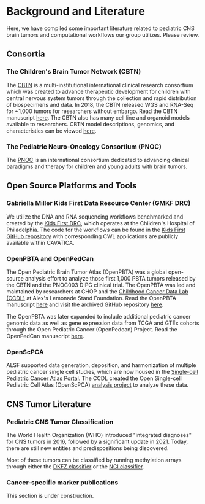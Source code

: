 # Background and Literature

Here, we have compiled some important literature related to pediatric CNS brain tumors and computational workflows our group utilizes.
Please review. 

## Consortia

### The Children's Brain Tumor Network (CBTN)

The [CBTN](https://cbtn.org/) is a multi-institutional international clinical research consortium which was created to advance therapeutic development for children with central nervous system tumors through the collection and rapid distribution of biospecimens and data.
In 2018, the CBTN released WGS and RNA-Seq for ~1,000 tumors for researchers without embargo.
Read the CBTN manuscript [here](https://www.sciencedirect.com/science/article/pii/S1476558622000720).
The CBTN also has many cell line and organoid models available to researchers.
CBTN model descriptions, genomics, and characteristics can be viewed [here](https://d3b-rstudio-connect-public-prd.d3b.io/connect/#/apps/299b004f-d8a1-4b04-bb32-bc30dd538152/access).

### The Pediatric Neuro-Oncology Consortium (PNOC)

The [PNOC](https://pnoc.us/) is an international consortium dedicated to advancing clinical paradigms and therapy for children and young adults with brain tumors.

## Open Source Platforms and Tools

### Gabriella Miller Kids First Data Resource Center (GMKF DRC)

We utilize the DNA and RNA sequencing workflows benchmarked and created by the [Kids First DRC](https://kidsfirstdrc.org/), which operates at the Children's Hospital of Philadelphia. 
The code for the workflows can be found in the [Kids First GitHub repository](https://github.com/kids-first) with corresponding CWL applications are publicly available within CAVATICA.

### OpenPBTA and OpenPedCan

The Open Pediatric Brain Tumor Atlas (OpenPBTA) was a global open-source analysis effort to analyze those first 1,000 PBTA tumors released by the CBTN and the PNOC003 DIPG clinical trial.
The OpenPBTA was led and maintained by researchers at CHOP and the [Childhood Cancer Data Lab (CCDL)](https://www.ccdatalab.org/) at Alex's Lemonade Stand Foundation.
Read the OpenPBTA manuscript [here](https://www.cell.com/cell-genomics/fulltext/S2666-979X(23)00115-5) and visit the archived GitHub repository [here](https://github.com/AlexsLemonade/OpenPBTA-analysis).

The OpenPBTA was later expanded to include additional pediatric cancer genomic data as well as gene expression data from TCGA and GTEx cohorts through the Open Pediatric Cancer (OpenPedcan) Project.
Read the OpenPedCan manuscript [here](https://www.biorxiv.org/content/10.1101/2024.07.09.599086v2).

### OpenScPCA

ALSF supported data generation, deposition, and harmonization of multiple pediatric cancer single cell studies, which are now housed in the [Single-cell Pediatric Cancer Atlas Portal](https://scpca.alexslemonade.org/). 
The CCDL created the Open Single-cell Pediatric Cell Atlas (OpenScPCA) [analysis project](https://github.com/AlexsLemonade/OpenScPCA-analysis) to analyze these data.

## CNS Tumor Literature

### Pediatric CNS Tumor Classification

The World Health Organization (WHO) introduced "integrated diagnoses" for CNS tumors in [2016](https://pubmed.ncbi.nlm.nih.gov/27157931/), followed by a significant update in [2021](https://pmc.ncbi.nlm.nih.gov/articles/PMC8328013/).
Today, there are still new entities and predispositions being discovered.

Most of these tumors can be classified by running methylation arrays through either the [DKFZ classifier](https://pmc.ncbi.nlm.nih.gov/articles/PMC6093218/) or the [NCI classifier](https://methylscape.ccr.cancer.gov/).

### Cancer-specific marker publications

This section is under construction.



